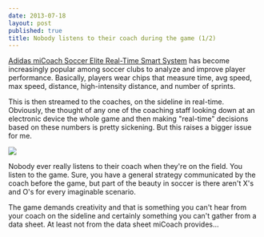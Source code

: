 ```yaml
---
date: 2013-07-18
layout: post
published: true
title: Nobody listens to their coach during the game (1/2)
---
```

<a target="_blank" href="http://www.engadget.com/2012/07/19/adidas-micoach-elite-system-major-league-soccer/">Adidas miCoach Soccer Elite Real-Time Smart System</a> has become increasingly popular among soccer clubs to analyze and improve player performance. Basically, players wear chips that measure time, avg speed, max speed, distance, high-intensity distance, and number of sprints. 

This is then streamed to the coaches, on the sideline in real-time.
Obviously, the thought of any one of the coaching staff looking down at an electronic device the whole game and then making "real-time" decisions based on these numbers is pretty sickening. But this raises a bigger issue for me.

<img src="https://lh3.googleusercontent.com/j4q503AbvsaUp4GXRjkDmEh-ClMBuHE3Zj76AFi3Lct_wm6Tw8PGMs6xB2u6F60PRccrwJef_AWI2iq4JqZh1NzZziwmIBEk5NWITlqsVj7jw6QySuMBStWv" >

Nobody ever really listens to their coach when they're on the field. You listen to the game. Sure, you have a general strategy communicated by the coach before the game, but part of the beauty in soccer is there aren't X's and O's for every imaginable scenario.

The game demands creativity and that is something you can't hear from your coach on the sideline and certainly something you can't gather from a data sheet. At least not from the data sheet miCoach provides...